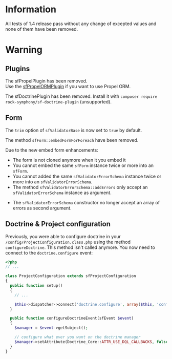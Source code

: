 Information
===========

All tests of 1.4 release pass without any change of excepted values and none of them have been removed.

Warning
=======

Plugins
-------

The sfPropelPlugin has been removed.  
Use the [sfPropelORMPlugin](https://github.com/propelorm/sfPropelORMPlugin) if you want to use Propel ORM.

The sfDoctrinePlugin has been removed.
Install it with `composer require rock-symphony/sf-doctrine-plugin` (unsupported).

Form
----

The `trim` option of `sfValidatorBase` is now set to `true` by default.

The method `sfForm::embedFormForForeach` have been removed.

Due to the new embed form enhancements:

* The form is not cloned anymore when it you embed it
* You cannot embed the same `sfForm` instance twice or more into an `sfForm`.
* You cannot added the same `sfValidatorErrorSchema` instance twice or more into an `sfValidatorErrorSchema`.
* The method `sfValidatorErrorSchema::addErrors` only accept an `sfValidatorErrorSchema` instance as argument.
+ The `sfValidatorErrorSchema` constructor no longer accept an array of errors as second argument.

Doctrine & Project configuration
--------------------------------

Previously, you were able to configure doctrine in your `/config/ProjectConfiguration.class.php` using the method `configureDoctrine`.
This method isn't called anymore. You now need to connect to the `doctrine.configure` event:

```php
<?php
// ...

class ProjectConfiguration extends sfProjectConfiguration
{
  public function setup()
  {
    // ...

    $this->dispatcher->connect('doctrine.configure', array($this, 'configureDoctrineEvent'));
  }

  public function configureDoctrineEvent(sfEvent $event)
  {
    $manager = $event->getSubject();

    // configure what ever you want on the doctrine manager
    $manager->setAttribute(Doctrine_Core::ATTR_USE_DQL_CALLBACKS, false);
  }
}
```
